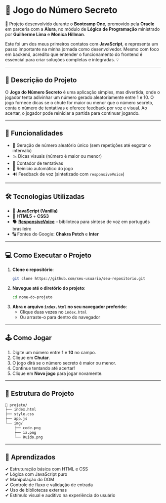 # 🎯 Jogo do Número Secreto

🧠 Projeto desenvolvido durante o **Bootcamp One**, promovido pela **Oracle** em parceria com a **Alura**, no módulo de **Lógica de Programação** ministrado por **Guilherme Lima** e **Monica Hillman**.

Este foi um dos meus primeiros contatos com **JavaScript**, e representa um passo importante na minha jornada como desenvolvedor. Mesmo com foco em backend, acredito que entender o funcionamento do frontend é essencial para criar soluções completas e integradas. 💡

---

## 📜 Descrição do Projeto

O **Jogo do Número Secreto** é uma aplicação simples, mas divertida, onde o jogador tenta adivinhar um número gerado aleatoriamente entre 1 e 10. O jogo fornece dicas se o chute for maior ou menor que o número secreto, conta o número de tentativas e oferece feedback por voz e visual. Ao acertar, o jogador pode reiniciar a partida para continuar jogando.

---

## 🚀 Funcionalidades

- 🔢 Geração de número aleatório único (sem repetições até esgotar o intervalo)
- 📉 Dicas visuais (número é maior ou menor)
- 🧮 Contador de tentativas
- 🔁 Reinício automático do jogo
- 🔊 Feedback de voz (sintetizado com `responsiveVoice`)

---

## 🛠️ Tecnologias Utilizadas

- 🧩 **JavaScript (Vanilla)**
- 🎨 **HTML5** + **CSS3**
- 🗣️ [**ResponsiveVoice**](https://responsivevoice.org/) – biblioteca para síntese de voz em português brasileiro
- 🔠 Fontes do Google: **Chakra Petch** e **Inter**

---

## 💻 Como Executar o Projeto

1. **Clone o repositório**:
   ```bash
   git clone https://github.com/seu-usuario/seu-repositorio.git
   ```
2. **Navegue até o diretório do projeto**:
   ```bash
   cd nome-do-projeto
   ```
3. **Abra o arquivo `index.html` no seu navegador preferido**:
   - Clique duas vezes no `index.html`
   - Ou arraste-o para dentro do navegador

---

## 🕹️ Como Jogar

1. Digite um número entre **1** e **10** no campo.
2. Clique em **Chutar**.
3. O jogo dirá se o número secreto é maior ou menor.
4. Continue tentando até acertar!
5. Clique em **Novo jogo** para jogar novamente.

---

## 📁 Estrutura do Projeto

```bash
📁 projeto/
├── index.html
├── style.css
├── app.js
└── img/
    ├── code.png
    ├── ia.png
    └── Ruido.png
```

---

## 📌 Aprendizados

✔ Estruturação básica com HTML e CSS  
✔ Lógica com JavaScript puro  
✔ Manipulação do DOM  
✔ Controle de fluxo e validação de entrada  
✔ Uso de bibliotecas externas  
✔ Estímulo visual e auditivo na experiência do usuário
